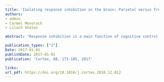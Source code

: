 ```yaml
---
title: 'Isolating response inhibition in the brain: Parietal versus frontal contribution'
authors: 
- admin
- Carmel Mevorach
- Lilach Shalev

abstract: "Response inhibition is a main function of cognitive control and its neural substrates have been studied extensively. However, it is still a question whether previous brain imaging investigations were successful in isolating specific response inhibition activation. In the current study we attempted to pinpoint response inhibition in the brain using a Go/No-go task and fMRI, by contrasting rare-No-go trials with prevalent-No-go trials. Although inhibition is required in all No-go trials, task variants with rare-No-go cases (25%) create a prepotent response which elicits a strong demand for inhibition, while task variants with prevalent-No-go cases (75%) require very little inhibition effort. Since the neural activation in this design is extracted solely from No-go trials, differing only in the extent of inhibitory demand, the analysis avoids contamination of the data with motor effects or visual factors. Using this experimental design we highlight the contribution of the parietal cortex (bilaterally) to inhibitory processes, while casting doubts about the specificity of frontal activation in such processes. Future studies are required to verify that bilateral intraparietal sulcus and left temporo-parietal junction activations could be markers of inhibitory control."

publication_types: ["2"]
Date: 2017-01-01
publishDate: 2017-01-01
publication: 'Cortex, 88, 173-185, 2017'

links:
url_pdf: https://doi.org/10.1016/j.cortex.2016.12.012
---
```

